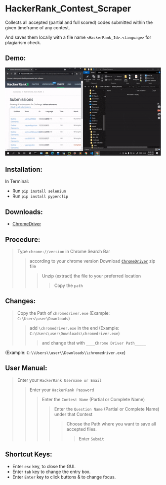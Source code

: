 # HackerRank_Contest_Scraper
Collects all accepted (partial and full scored) codes submitted within the given timeframe of any contest. 

And saves them locally with a file name `<HackerRank_Id>.<language>` for plagiarism check.

## Demo:

![alt-text](https://github.com/belelaritra/HackerRank_Contest_Scraper/blob/main/Gif/HackerRank_Scraper.gif)

## Installation:

In Terminal:
- Run `pip install selenium`
- Run `pip install pyperclip` 

## Downloads:

- [ChromeDriver](https://chromedriver.chromium.org/downloads)

## Procedure:

> Type `chrome://version` in Chrome Search Bar 
>> according to your chrome version Download [`ChromeDriver`](https://chromedriver.chromium.org/downloads) zip file 
>>>  Unzip (extract) the file to your preferred location 
>>>> Copy the `path`

## Changes:
>Copy the Path of `chromedriver.exe`  (Example: `C:\Users\user\Downloads`)
>>add `\chromedriver.exe` in the end  (Example: `C:\Users\user\Downloads\chromedriver.exe`)
>>>and change that with `____Chrome Driver Path_____`

(Example: `C:\\Users\\user\\Downloads\\chromedriver.exe`)

## User Manual:
>Enter your `HackerRank Username or Email`
>>Enter your `HackerRank Password`
>>>Enter the `Contest Name` (Partial or Complete Name)
>>>>Enter the `Question Name` (Partial or Complete Name) under that Contest
>>>>>Choose the Path where you want to save all accepted files.
>>>>>>Enter `Submit`

## Shortcut Keys:

- Enter `esc` key, to close the GUI.
- Enter `tab` key to change the entry box.
- Enter `Enter` key to click buttons & to change focus.
